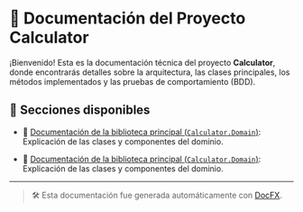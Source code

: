 # 📘 Documentación del Proyecto Calculator

¡Bienvenido! Esta es la documentación técnica del proyecto **Calculator**, donde encontrarás detalles sobre la arquitectura, las clases principales, los métodos implementados y las pruebas de comportamiento (BDD).

## 📂 Secciones disponibles

- 🧩 [Documentación de la biblioteca principal (`Calculator.Domain`)](api/Bank.Domain.html): Explicación de las clases y componentes del dominio.

- 🧩 [Documentación de la biblioteca principal (`Calculator.Domain`)](bdd-report): Explicación de las clases y componentes del dominio.

---

> 🛠️ Esta documentación fue generada automáticamente con [DocFX](https://dotnet.github.io/docfx/).